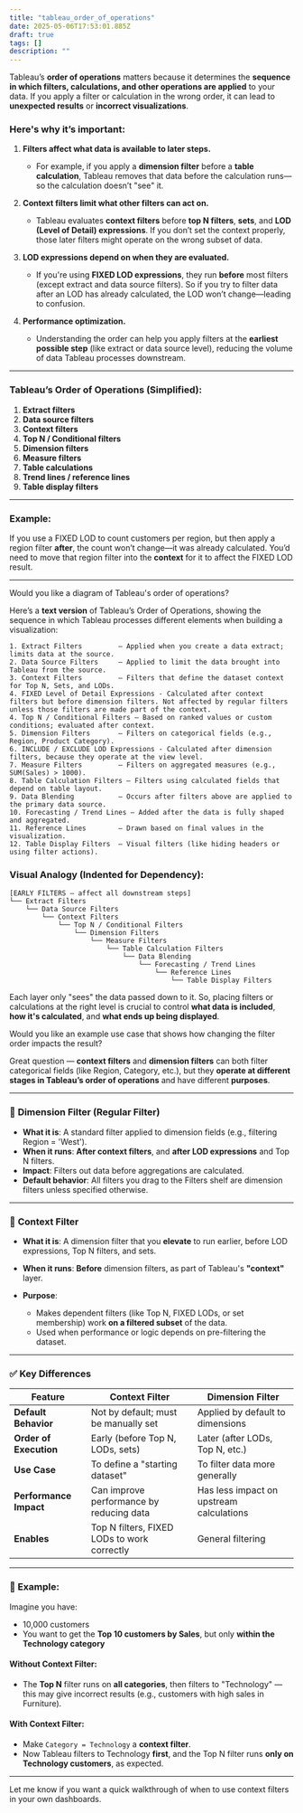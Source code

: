 ```yaml
---
title: "tableau_order_of_operations"
date: 2025-05-06T17:53:01.885Z
draft: true
tags: []
description: ""
---
```


Tableau’s **order of operations** matters because it determines the **sequence in which filters, calculations, and other operations are applied** to your data. If you apply a filter or calculation in the wrong order, it can lead to **unexpected results** or **incorrect visualizations**.

### Here's why it’s important:

1. **Filters affect what data is available to later steps.**

   * For example, if you apply a **dimension filter** before a **table calculation**, Tableau removes that data before the calculation runs—so the calculation doesn’t "see" it.

2. **Context filters limit what other filters can act on.**

   * Tableau evaluates **context filters** before **top N filters**, **sets**, and **LOD (Level of Detail) expressions**. If you don’t set the context properly, those later filters might operate on the wrong subset of data.

3. **LOD expressions depend on when they are evaluated.**

   * If you're using **FIXED LOD expressions**, they run **before** most filters (except extract and data source filters). So if you try to filter data after an LOD has already calculated, the LOD won’t change—leading to confusion.

4. **Performance optimization.**

   * Understanding the order can help you apply filters at the **earliest possible step** (like extract or data source level), reducing the volume of data Tableau processes downstream.

---

### Tableau’s Order of Operations (Simplified):

1. **Extract filters**
2. **Data source filters**
3. **Context filters**
4. **Top N / Conditional filters**
5. **Dimension filters**
6. **Measure filters**
7. **Table calculations**
8. **Trend lines / reference lines**
9. **Table display filters**

---

### Example:

If you use a FIXED LOD to count customers per region, but then apply a region filter **after**, the count won’t change—it was already calculated. You’d need to move that region filter into the **context** for it to affect the FIXED LOD result.

---

Would you like a diagram of Tableau's order of operations?

Here’s a **text version** of Tableau’s Order of Operations, showing the sequence in which Tableau processes different elements when building a visualization:

```
1. Extract Filters         – Applied when you create a data extract; limits data at the source.
2. Data Source Filters     – Applied to limit the data brought into Tableau from the source.
3. Context Filters         – Filters that define the dataset context for Top N, Sets, and LODs.
4. FIXED Level of Detail Expressions - Calculated after context filters but before dimension filters. Not affected by regular filters unless those filters are made part of the context.
4. Top N / Conditional Filters – Based on ranked values or custom conditions; evaluated after context.
5. Dimension Filters       – Filters on categorical fields (e.g., Region, Product Category).
6. INCLUDE / EXCLUDE LOD Expressions - Calculated after dimension filters, because they operate at the view level.
7. Measure Filters         – Filters on aggregated measures (e.g., SUM(Sales) > 1000).
8. Table Calculation Filters – Filters using calculated fields that depend on table layout.
9. Data Blending           – Occurs after filters above are applied to the primary data source.
10. Forecasting / Trend Lines – Added after the data is fully shaped and aggregated.
11. Reference Lines        – Drawn based on final values in the visualization.
12. Table Display Filters  – Visual filters (like hiding headers or using filter actions).
```

### Visual Analogy (Indented for Dependency):

```
[EARLY FILTERS – affect all downstream steps]
└── Extract Filters
    └── Data Source Filters
        └── Context Filters
            └── Top N / Conditional Filters
                └── Dimension Filters
                    └── Measure Filters
                        └── Table Calculation Filters
                            └── Data Blending
                                └── Forecasting / Trend Lines
                                    └── Reference Lines
                                        └── Table Display Filters
```

Each layer only "sees" the data passed down to it. So, placing filters or calculations at the right level is crucial to control **what data is included**, **how it's calculated**, and **what ends up being displayed**.

Would you like an example use case that shows how changing the filter order impacts the result?

Great question — **context filters** and **dimension filters** can both filter categorical fields (like Region, Category, etc.), but they **operate at different stages in Tableau’s order of operations** and have different **purposes**.

---

### 🔹 **Dimension Filter** (Regular Filter)

* **What it is**: A standard filter applied to dimension fields (e.g., filtering Region = 'West').
* **When it runs**: **After context filters**, and **after LOD expressions** and Top N filters.
* **Impact**: Filters out data before aggregations are calculated.
* **Default behavior**: All filters you drag to the Filters shelf are dimension filters unless specified otherwise.

---

### 🔸 **Context Filter**

* **What it is**: A dimension filter that you **elevate** to run earlier, before LOD expressions, Top N filters, and sets.
* **When it runs**: **Before** dimension filters, as part of Tableau's **"context"** layer.
* **Purpose**:

  * Makes dependent filters (like Top N, FIXED LODs, or set membership) work **on a filtered subset** of the data.
  * Used when performance or logic depends on pre-filtering the dataset.

---

### ✅ **Key Differences**

| Feature                | Context Filter                              | Dimension Filter                         |
| ---------------------- | ------------------------------------------- | ---------------------------------------- |
| **Default Behavior**   | Not by default; must be manually set        | Applied by default to dimensions         |
| **Order of Execution** | Early (before Top N, LODs, sets)            | Later (after LODs, Top N, etc.)          |
| **Use Case**           | To define a "starting dataset"              | To filter data more generally            |
| **Performance Impact** | Can improve performance by reducing data    | Has less impact on upstream calculations |
| **Enables**            | Top N filters, FIXED LODs to work correctly | General filtering                        |

---

### 🧠 Example:

Imagine you have:

* 10,000 customers
* You want to get the **Top 10 customers by Sales**, but only **within the Technology category**

#### Without Context Filter:

* The **Top N** filter runs on **all categories**, then filters to "Technology" — this may give incorrect results (e.g., customers with high sales in Furniture).

#### With Context Filter:

* Make `Category = Technology` a **context filter**.
* Now Tableau filters to Technology **first**, and the Top N filter runs **only on Technology customers**, as expected.

---

Let me know if you want a quick walkthrough of when to use context filters in your own dashboards.
